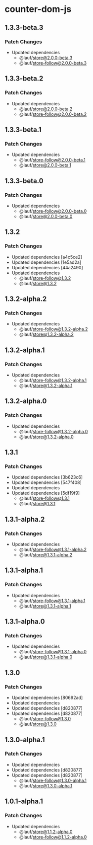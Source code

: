 # counter-dom-js

## 1.3.3-beta.3

### Patch Changes

- Updated dependencies
  - @lauf/store@2.0.0-beta.3
  - @lauf/store-follow@2.0.0-beta.3

## 1.3.3-beta.2

### Patch Changes

- Updated dependencies
  - @lauf/store@2.0.0-beta.2
  - @lauf/store-follow@2.0.0-beta.2

## 1.3.3-beta.1

### Patch Changes

- Updated dependencies
  - @lauf/store-follow@2.0.0-beta.1
  - @lauf/store@2.0.0-beta.1

## 1.3.3-beta.0

### Patch Changes

- Updated dependencies
  - @lauf/store-follow@2.0.0-beta.0
  - @lauf/store@2.0.0-beta.0

## 1.3.2

### Patch Changes

- Updated dependencies [a4c5ce2]
- Updated dependencies [1e5ad2a]
- Updated dependencies [44a2490]
- Updated dependencies
  - @lauf/store-follow@1.3.2
  - @lauf/store@1.3.2

## 1.3.2-alpha.2

### Patch Changes

- Updated dependencies
  - @lauf/store-follow@1.3.2-alpha.2
  - @lauf/store@1.3.2-alpha.2

## 1.3.2-alpha.1

### Patch Changes

- Updated dependencies
  - @lauf/store-follow@1.3.2-alpha.1
  - @lauf/store@1.3.2-alpha.1

## 1.3.2-alpha.0

### Patch Changes

- Updated dependencies
  - @lauf/store-follow@1.3.2-alpha.0
  - @lauf/store@1.3.2-alpha.0

## 1.3.1

### Patch Changes

- Updated dependencies [3b623c6]
- Updated dependencies [547f408]
- Updated dependencies
- Updated dependencies [5df19f9]
  - @lauf/store-follow@1.3.1
  - @lauf/store@1.3.1

## 1.3.1-alpha.2

### Patch Changes

- Updated dependencies
  - @lauf/store-follow@1.3.1-alpha.2
  - @lauf/store@1.3.1-alpha.2

## 1.3.1-alpha.1

### Patch Changes

- Updated dependencies
  - @lauf/store-follow@1.3.1-alpha.1
  - @lauf/store@1.3.1-alpha.1

## 1.3.1-alpha.0

### Patch Changes

- Updated dependencies
  - @lauf/store-follow@1.3.1-alpha.0
  - @lauf/store@1.3.1-alpha.0

## 1.3.0

### Patch Changes

- Updated dependencies [80692ad]
- Updated dependencies
- Updated dependencies [d820877]
- Updated dependencies [d820877]
  - @lauf/store-follow@1.3.0
  - @lauf/store@1.3.0

## 1.3.0-alpha.1

### Patch Changes

- Updated dependencies
- Updated dependencies [d820877]
- Updated dependencies [d820877]
  - @lauf/store-follow@1.3.0-alpha.1
  - @lauf/store@1.3.0-alpha.1

## 1.0.1-alpha.1

### Patch Changes

- Updated dependencies
  - @lauf/store@1.1.2-alpha.0
  - @lauf/store-follow@1.1.2-alpha.0
